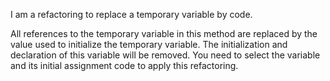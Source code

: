 I am a refactoring to replace a temporary variable by code.

All references to the temporary variable in this method are replaced by the value used to initialize the temporary variable. 
The initialization and declaration of this variable will be removed. You need to select the variable and its initial assignment code to apply this refactoring.